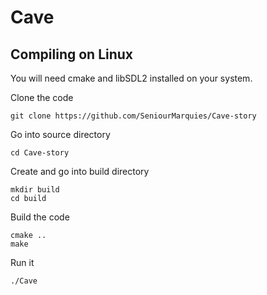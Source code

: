 # Cave

## Compiling on Linux

You will need cmake and libSDL2 installed on your system.

Clone the code

    git clone https://github.com/SeniourMarquies/Cave-story
    
Go into source directory    

    cd Cave-story

Create and go into build directory

    mkdir build
    cd build

Build the code

    cmake ..
    make

Run it

    ./Cave

